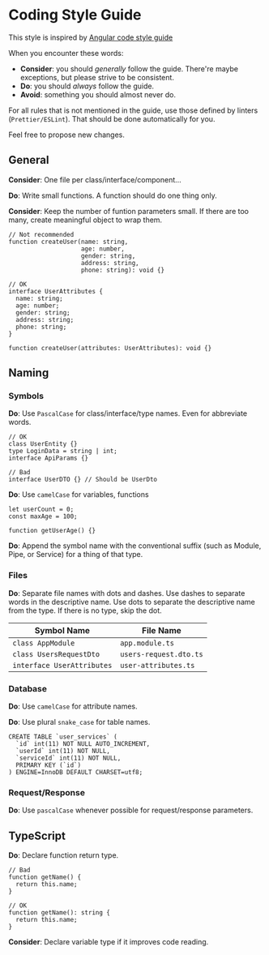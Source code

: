 # Coding Style Guide

This style is inspired by [Angular code style guide](https://angular.io/guide/styleguide)

When you encounter these words:

- **Consider**: you should _generally_ follow the guide. There're maybe exceptions, but please strive to be consistent.
- **Do**: you should _always_ follow the guide.
- **Avoid**: something you should almost never do.

For all rules that is not mentioned in the guide, use those defined by linters (`Prettier/ESLint`). That should be done automatically for you.

Feel free to propose new changes.

## General

**Consider**: One file per class/interface/component...

**Do**: Write small functions. A function should do one thing only.

**Consider**: Keep the number of funtion parameters small. If there are too many, create meaningful object to wrap them.

```typescript=
// Not recommended
function createUser(name: string,
                    age: number,
                    gender: string,
                    address: string,
                    phone: string): void {}

// OK
interface UserAttributes {
  name: string;
  age: number;
  gender: string;
  address: string;
  phone: string;
}

function createUser(attributes: UserAttributes): void {}
```

## Naming

### Symbols

**Do**: Use `PascalCase` for class/interface/type names. Even for abbreviate words.

```typescript=
// OK
class UserEntity {}
type LoginData = string | int;
interface ApiParams {}

// Bad
interface UserDTO {} // Should be UserDto
```

**Do**: Use `camelCase` for variables, functions

```typescript=
let userCount = 0;
const maxAge = 100;

function getUserAge() {}
```

**Do**: Append the symbol name with the conventional suffix (such as Module, Pipe, or Service) for a thing of that type.

### Files

**Do**: Separate file names with dots and dashes.
Use dashes to separate words in the descriptive name.
Use dots to separate the descriptive name from the type.
If there is no type, skip the dot.

| Symbol Name                | File Name              |
| -------------------------- | ---------------------- |
| `class AppModule`          | `app.module.ts`        |
| `class UsersRequestDto`    | `users-request.dto.ts` |
| `interface UserAttributes` | `user-attributes.ts`   |

### Database

**Do**: Use `camelCase` for attribute names.

**Do**: Use plural `snake_case` for table names.

```sql=
CREATE TABLE `user_services` (
  `id` int(11) NOT NULL AUTO_INCREMENT,
  `userId` int(11) NOT NULL,
  `serviceId` int(11) NOT NULL,
  PRIMARY KEY (`id`)
) ENGINE=InnoDB DEFAULT CHARSET=utf8;
```

### Request/Response

**Do**: Use `pascalCase` whenever possible for request/response parameters.

## TypeScript

**Do**: Declare function return type.

```typescript=
// Bad
function getName() {
  return this.name;
}

// OK
function getName(): string {
  return this.name;
}
```

**Consider**: Declare variable type if it improves code reading.
